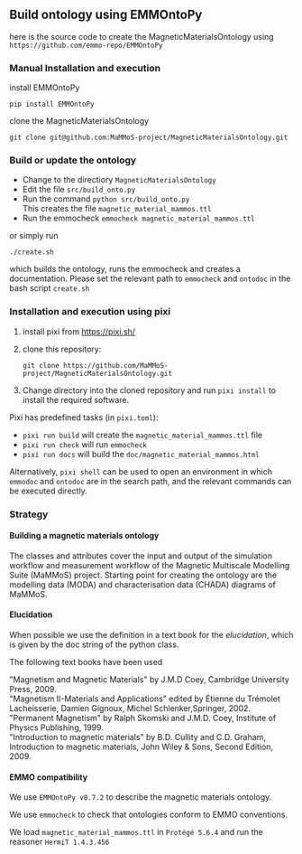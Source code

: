 ## Build ontology using EMMOntoPy

here is the source code to create the MagneticMaterialsOntology using  
`https://github.com/emmo-repo/EMMOntoPy`  

### Manual Installation and execution

install EMMOntoPy
```
pip install EMMOntoPy
```

clone the MagneticMaterialsOntology
```
git clone git@github.com:MaMMoS-project/MagneticMaterialsOntology.git
```

### Build or update the ontology

* Change to the directiory `MagneticMaterialsOntology`
* Edit the file `src/build_onto.py`
* Run the command `python src/build_onto.py`  
  This creates the file `magnetic_material_mammos.ttl`
* Run the emmocheck `emmocheck magnetic_material_mammos.ttl`

or simply run
```
./create.sh
```

which builds the ontology, runs the emmocheck and creates a documentation. Please set the relevant path to `emmocheck` and `ontodoc` in the bash script `create.sh`


### Installation and execution using pixi

1. install pixi from https://pixi.sh/

2. clone this repository:

   `git clone https://github.com/MaMMoS-project/MagneticMaterialsOntology.git`

3. Change directory into the cloned repository and run `pixi install`
   to install the required software.

Pixi has predefined tasks (in `pixi.toml`):

- `pixi run build` will create the `magnetic_material_mammos.ttl` file
- `pixi run check` will run `emmocheck`
- `pixi run docs` will build the `doc/magnetic_material_mammos.html`

Alternatively, `pixi shell` can be used to open an environment in
which `emmodoc` and `ontodoc` are in the search path, and the relevant
commands can be executed directly.

### Strategy

#### Building a magnetic materials ontology

The classes and attributes cover the input and output of the simulation workflow and measurement workflow of the Magnetic Multiscale Modelling Suite (MaMMoS) project. Starting point for creating the ontology are the modelling data (MODA) and characterisation data (CHADA) diagrams of MaMMoS.

#### Elucidation
When possible we use the definition in a text book for the *elucidation*, which is given by the doc string of the python class. 

The following text books have been used 

"Magnetism and Magnetic Materials" by J.M.D Coey, Cambridge University Press, 2009.  
"Magnetism II-Materials and Applications" edited by Étienne du Trémolet Lacheisserie, Damien Gignoux, Michel Schlenker,Springer, 2002.  
"Permanent Magnetism" by Ralph Skomski and J.M.D. Coey, Institute of Physics Publishing, 1999.  
"Introduction to magnetic materials" by B.D. Cullity and C.D. Graham, Introduction to magnetic materials, John Wiley & Sons, Second Edition, 2009. 

#### EMMO compatibility
We use `EMMOntoPy v0.7.2` to describe the magnetic materials ontology. 

We use `emmocheck` to check that ontologies conform to EMMO conventions.

We load `magnetic_material_mammos.ttl` in `Protégé 5.6.4` and run the reasoner `HermiT 1.4.3.456`